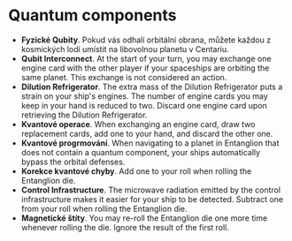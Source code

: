 # Quantum components

- **Fyzické Qubity**. Pokud vás odhalí orbitální obrana, můžete každou z kosmických lodí umístit na libovolnou planetu v Centariu.
- **Qubit Interconnect**. At the start of your turn, you may exchange one engine card with the other player if your spaceships are orbiting the same planet. This exchange is not considered an action.
- **Dilution Refrigerator**. The extra mass of the Dilution Refrigerator puts a strain on your ship's engines. The number of engine cards you may keep in your hand is reduced to two. Discard one engine card upon retrieving the Dilution Refrigerator.
- **Kvantové operace**. When exchanging an engine card, draw two replacement cards, add one to your hand, and discard the other one.
- **Kvantové progrmování**. When navigating to a planet in Entanglion that does not contain a quantum component, your ships automatically bypass the orbital defenses.
- **Korekce kvantové chyby**. Add one to your roll when rolling the Entanglion die.
- **Control Infrastructure**. The microwave radiation emitted by the control infrastructure makes it easier for your ship to be detected. Subtract one from your roll when rolling the Entanglion die.
- **Magnetické štíty**. You may re-roll the Entanglion die one more time whenever rolling the die. Ignore the result of the first roll.
